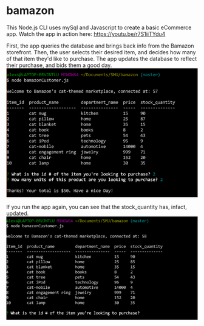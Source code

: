 # bamazon

This Node.js CLI uses mySql and Javascript to create a basic eCommerce app. 
Watch the app in action here: https://youtu.be/r7S1iiTYdu4

First, the app queries the database and brings back info from the Bamazon storefront. Then, the user selects their desired item, and decides how many of that item they'd like to purchase. The app updates the database to reflect their purchase, and bids them a good day.
![first run](./images/firstrun.PNG)


If you run the app again, you can see that the stock_quantity has, infact, updated.
![updated](./images/updated.PNG)

